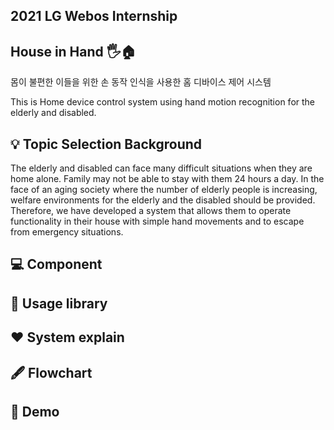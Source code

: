 ## 2021 LG Webos Internship

##  House in Hand 🖐️🏠 ##
  몸이 불편한 이들을 위한 손 동작 인식을 사용한 홈 디바이스 제어 시스템
  
  
  This is Home device control system using hand motion recognition for the elderly and disabled.

## 💡 Topic Selection Background

  The elderly and disabled can face many difficult situations when they are home alone. Family may not be able to stay with them 24 hours a day. In the face of an aging society  where the number of elderly people is increasing, welfare environments for the elderly and the disabled should be provided. Therefore, we have developed a system that allows them to operate functionality in their house with simple hand movements and to escape from emergency situations.



## :computer: Component

## 📁 Usage library

## ❤️ System explain

## 🖋 Flowchart

## 🧸 Demo

